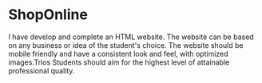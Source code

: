 # ShopOnline
I have  develop and complete an HTML website. The website can be based on any business or idea of the student's choice. The website should be mobile friendly and have a consistent look and feel, with optimized images.Trios Students should aim for the highest level of attainable professional quality.
